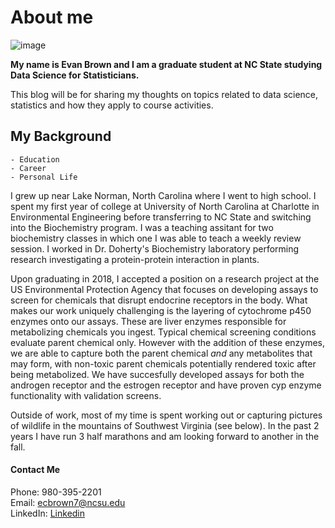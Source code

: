 # About me

![image](ecbrown7.github.io\Capture0.JPG)

**My name is Evan Brown and I am a graduate student at NC State studying Data Science for Statisticians.**  

This blog will be for sharing my thoughts on topics related to data science, statistics and how they apply to course activities.


## My Background  
    - Education
    - Career
    - Personal Life

I grew up near Lake Norman, North Carolina where I went to high school. I spent my first year of college at University of North Carolina at Charlotte in Environmental Engineering before transferring to NC State and switching into the Biochemistry program. I was a teaching assitant for two biochemistry classes in which one I was able to teach a weekly review session. I worked in Dr. Doherty's Biochemistry laboratory performing research investigating a protein-protein interaction in plants. 

Upon graduating in 2018, I accepted a position on a research project at the US Environmental Protection Agency that focuses on developing assays to screen for chemicals that disrupt endocrine receptors in the body. What makes our work uniquely challenging is the layering of cytochrome p450 enzymes onto our assays. These are liver enzymes responsible for metabolizing chemicals you ingest. Typical chemical screening conditions evaluate parent chemical only. However with the addition of these enzymes, we are able to capture both the parent chemical *and* any metabolites that may form, with non-toxic parent chemicals potentially rendered toxic after being metabolized. We have succesfully developed assays for both the androgen receptor and the estrogen receptor and have proven cyp enzyme functionality with validation screens.

Outside of work, most of my time is spent working out or capturing pictures of wildlife in the mountains of Southwest Virginia (see below). In the past 2 years I have run 3 half marathons and am looking forward to another in the fall. 


#### Contact Me  
Phone: 980-395-2201  
Email: ecbrown7@ncsu.edu  
LinkedIn: [Linkedin](https://www.linkedin.com/in/evancbrown/)
